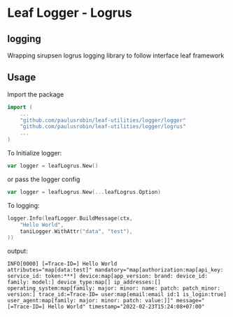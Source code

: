 # Leaf Logger - Logrus

## logging
Wrapping sirupsen logrus logging library to follow interface leaf framework

## Usage
Import the package
```go
import (
    ...
    "github.com/paulusrobin/leaf-utilities/logger/logger"
    "github.com/paulusrobin/leaf-utilities/logger/logrus"
    ...
)
```
To Initialize logger:
```go
var logger = leafLogrus.New() 
```
or pass the logger config
```go
var logger = leafLogrus.New(...leafLogrus.Option) 
```

To logging:
```go
logger.Info(leafLogger.BuildMessage(ctx,
    "Hello World",
    taniLogger.WithAttr("data", "test"),
))
```
output:
```
INFO[0000] [=Trace-ID=] Hello World                      attributes="map[data:test]" mandatory="map[authorization:map[api_key: service_id: token:***] device:map[app_version: brand: device_id: family: model:] device_type:map[] ip_addresses:[] operating_system:map[family: major: minor: name: patch: patch_minor: version:] trace_id:=Trace-ID= user:map[email:email id:1 is_login:true] user_agent:map[family: major: minor: patch: value:]]" message="[=Trace-ID=] Hello World" timestamp="2022-02-23T15:24:08+07:00"
```